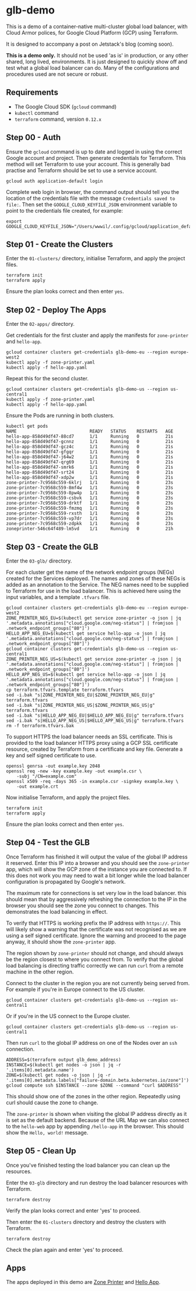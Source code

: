 # glb-demo

This is a demo of a container-native multi-cluster global load balancer, with Cloud Armor polices, for Google Cloud Platform (GCP) using Terraform.

It is designed to accompany a post on Jetstack's blog (coming soon).

**This is a demo only.**
It should not be used 'as is' in production, or any other shared, long lived, environments.
It is just designed to quickly show off and test what a global load balancer can do.
Many of the configurations and procedures used are not secure or robust.

## Requirements

* The Google Cloud SDK (`gcloud` command)
* `kubectl` command
* `terraform` command, version `0.12.x`

## Step 00 - Auth

Ensure the `gcloud` command is up to date and logged in using the correct Google account and project.
Then generate credentials for Terraform.
This method will set Terraform to use your account.
This is generally bad practise and Terraform should be set to use a service account.

```
gcloud auth application-default login
```

Complete web login in browser, the command output should tell you the location of the credentials file with the message `Credentials saved to file:`.
Then set the `GOOGLE_CLOUD_KEYFILE_JSON` environment variable to point to the credentials file created, for example:

```
export GOOGLE_CLOUD_KEYFILE_JSON="/Users/wwwil/.config/gcloud/application_default_credentials.json"
```

## Step 01 - Create the Clusters

Enter the `01-clusters/` directory, initialise Terraform, and apply the project files.

```
terraform init
terraform apply
```

Ensure the plan looks correct and then enter `yes`.

## Step 02 - Deploy The Apps

Enter the `02-apps/` directory.

Get credentials for the first cluster and apply the manifests for `zone-printer` and `hello-app`.

```
gcloud container clusters get-credentials glb-demo-eu --region europe-west2
kubectl apply -f zone-printer.yaml
kubectl apply -f hello-app.yaml
```

Repeat this for the second cluster.

```
gcloud container clusters get-credentials glb-demo-us --region us-central1
kubectl apply -f zone-printer.yaml
kubectl apply -f hello-app.yaml
```

Ensure the Pods are running in both clusters.

```
kubectl get pods
NAME                            READY   STATUS    RESTARTS   AGE
hello-app-858d49df47-88cd7      1/1     Running   0          21s
hello-app-858d49df47-gcnnz      1/1     Running   0          21s
hello-app-858d49df47-gcz4c      1/1     Running   0          21s
hello-app-858d49df47-gfgqr      1/1     Running   0          21s
hello-app-858d49df47-j64w2      1/1     Running   0          21s
hello-app-858d49df47-qrg69      1/1     Running   0          21s
hello-app-858d49df47-smrk6      1/1     Running   0          21s
hello-app-858d49df47-srt24      1/1     Running   0          21s
hello-app-858d49df47-xdp2w      1/1     Running   0          21s
zone-printer-7c9568c559-6klrj   1/1     Running   0          23s
zone-printer-7c9568c559-8mf4w   1/1     Running   0          23s
zone-printer-7c9568c559-8pw4p   1/1     Running   0          23s
zone-printer-7c9568c559-csbvk   1/1     Running   0          23s
zone-printer-7c9568c559-drktf   1/1     Running   0          23s
zone-printer-7c9568c559-fmzmq   1/1     Running   0          23s
zone-printer-7c9568c559-rxsth   1/1     Running   0          23s
zone-printer-7c9568c559-vp7dr   1/1     Running   0          23s
zone-printer-7c9568c559-zdpkk   1/1     Running   0          23s
zoneprinter-546c64f489-lm5vd    1/1     Running   0          21h
```

## Step 03 - Create the GLB

Enter the `03-glb/` directory.

For each cluster get the name of the network endpoint groups (NEGs) created for the Services deployed.
The names and zones of these NEGs is added as an annotation to the Service.
The NEG names need to be supplied to Terraform for use in the load balancer.
This is achieved here using the input variables, and a template `.tfvars` file.

```
gcloud container clusters get-credentials glb-demo-eu --region europe-west2
ZONE_PRINTER_NEG_EU=$(kubectl get service zone-printer -o json | jq '.metadata.annotations["cloud.google.com/neg-status"] | fromjson | .network_endpoint_groups["80"]')
HELLO_APP_NEG_EU=$(kubectl get service hello-app -o json | jq '.metadata.annotations["cloud.google.com/neg-status"] | fromjson | .network_endpoint_groups["80"]')
gcloud container clusters get-credentials glb-demo-us --region us-central1
ZONE_PRINTER_NEG_US=$(kubectl get service zone-printer -o json | jq '.metadata.annotations["cloud.google.com/neg-status"] | fromjson | .network_endpoint_groups["80"]')
HELLO_APP_NEG_US=$(kubectl get service hello-app -o json | jq '.metadata.annotations["cloud.google.com/neg-status"] | fromjson | .network_endpoint_groups["80"]')
cp terraform.tfvars.template terraform.tfvars
sed -i.bak "s|ZONE_PRINTER_NEG_EU|$ZONE_PRINTER_NEG_EU|g" terraform.tfvars
sed -i.bak "s|ZONE_PRINTER_NEG_US|$ZONE_PRINTER_NEG_US|g" terraform.tfvars
sed -i.bak "s|HELLO_APP_NEG_EU|$HELLO_APP_NEG_EU|g" terraform.tfvars
sed -i.bak "s|HELLO_APP_NEG_US|$HELLO_APP_NEG_US|g" terraform.tfvars
rm -f terraform.tfvars.bak
```

To support HTTPS the load balancer needs an SSL certificate.
This is provided to the load balancer HTTPS proxy using a GCP SSL certificate resource, created by Terraform from a certificate and key file.
Generate a key and self signed certificate to use.

```
openssl genrsa -out example.key 2048
openssl req -new -key example.key -out example.csr \
    -subj "/CN=example.com"
openssl x509 -req -days 365 -in example.csr -signkey example.key \
    -out example.crt
```

Now initialise Terraform, and apply the project files.

```
terraform init
terraform apply
```

Ensure the plan looks correct and then enter `yes`.

## Step 04 - Test the GLB

Once Terraform has finished it will output the value of the global IP address it reserved.
Enter this IP into a browser and you should see the `zone-printer` app, which will show the GCP zone of the instance you are connected to.
If this does not work you may need to wait a bit longer while the load balancer configuration is propagated by Google's network.

The maximum rate for connections is set very low in the load balancer.
this should mean that by aggressively refreshing the connection to the IP in the browser you should see the zone you connect to changes.
This demonstrates the load balancing in effect.

To verify that HTTPS is working prefix the IP address with `https://`.
This will likely show a warning that the certificate was not recognised as we are using a self signed certificate.
Ignore the warning and proceed to the page anyway, it should show the `zone-printer` app.

The region shown by `zone-printer` should not change, and should always be the region closest to where you connect from.
To verify that the global load balancing is directing traffic correctly we can run `curl` from a remote machine in the other region.

Connect to the cluster in the region you are not currently being served from.
For example if you're in Europe connect to the US cluster.

```
gcloud container clusters get-credentials glb-demo-us --region us-central1
```

Or if you're in the US connect to the Europe cluster.

```
gcloud container clusters get-credentials glb-demo-us --region us-central1
```

Then run `curl` to the global IP address on one of the Nodes over an `ssh` connection.

```
ADDRESS=$(terraform output glb_demo_address)
INSTANCE=$(kubectl get nodes -o json | jq -r '.items[0].metadata.name')
ZONE=$(kubectl get nodes -o json | jq -r '.items[0].metadata.labels["failure-domain.beta.kubernetes.io/zone"]')
gcloud compute ssh $INSTANCE --zone $ZONE --command "curl $ADDRESS"
```

This should show one of the zones in the other region.
Repeatedly using curl should cause the zone to change.

The `zone-printer` is shown when visiting the global IP address directly as it is set as the default backend.
Because of the URL Map we can also connect to the `hello-web` app by appending `/hello-app` in the browser.
This should show the `Hello, world!` message.

## Step 05 - Clean Up

Once you've finished testing the load balancer you can clean up the resources.

Enter the `03-glb` directory and run destroy the load balancer resources with Terraform.

```
terraform destroy
```

Verify the plan looks correct and enter 'yes' to proceed.

Then enter the `01-clusters` directory and destroy the clusters with Terraform.

```
terraform destroy
```

Check the plan again and enter 'yes' to proceed.

## Apps

The apps deployed in this demo are [Zone Printer](https://github.com/GoogleCloudPlatform/k8s-multicluster-ingress/tree/master/examples/zone-printer) and [Hello App](https://github.com/GoogleCloudPlatform/kubernetes-engine-samples/tree/master/hello-app).
